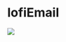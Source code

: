 # lofiEmail

<img src="https://user-images.githubusercontent.com/92957388/182009877-d9692462-2554-4485-8fc6-9448af516781.PNG"></img>
